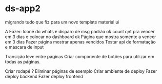 # ds-app2

migrando tudo que fiz para um novo template material ui

A Fazer: 
Icone do whats e disparo de msg padrão ok
count qnt pra vencer em 3 dias e colocar no dashboard ok
Página que mostra somente a vencer em 3 dias
Fazer página mostrar apenas vencidos
Testar api de formatação e máscara de input

Transição leve entre páginas
Criar componente de botões para utilizar em todas as páginas.

Criar rodapé ? 
Eliminar páginas de exemplo
Criar ambiente de deploy
Fazer deploy backend
Fazer deploy frontend

